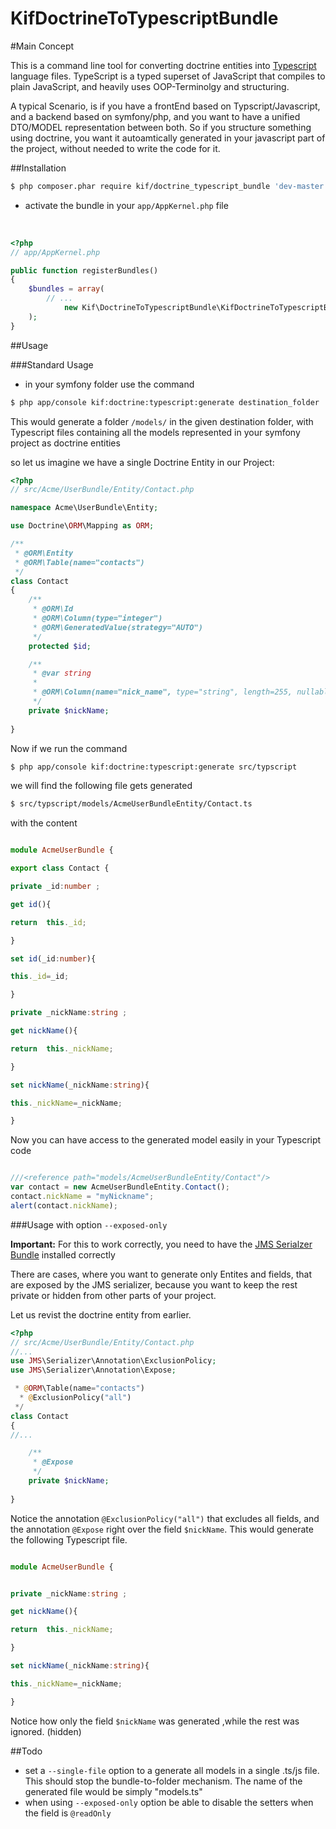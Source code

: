 KifDoctrineToTypescriptBundle
=============================

#Main Concept

This is a command line tool for converting doctrine entities into [Typescript](http://www.typescriptlang.org/) language files.
TypeScript is a typed superset of JavaScript that compiles to plain JavaScript, and heavily uses OOP-Terminolgy and structuring.

A typical Scenario, is if you have a frontEnd based on Typscript/Javascript, and a backend based on symfony/php, and you want to have
a unified DTO/MODEL     representation between both. So if you structure something using doctrine, you want it autoamtically generated
in your javascript part of the project, without needed to write the code for it.



##Installation

``` bash
$ php composer.phar require kif/doctrine_typescript_bundle 'dev-master'
```


* activate the bundle in your <code>app/AppKernel.php</code> file
<br>

``` php
<?php
// app/AppKernel.php

public function registerBundles()
{
    $bundles = array(
        // ...
            new Kif\DoctrineToTypescriptBundle\KifDoctrineToTypescriptBundle(),
    );
}
```


##Usage


###Standard Usage

* in your symfony folder use the command


``` bash
$ php app/console kif:doctrine:typescript:generate destination_folder
```

This would generate a folder <code>/models/</code> in the given destination folder, with Typescript files containing all the models
represented in your symfony project as doctrine entities

so let us imagine we have a single Doctrine Entity in our Project:

``` php
<?php
// src/Acme/UserBundle/Entity/Contact.php

namespace Acme\UserBundle\Entity;

use Doctrine\ORM\Mapping as ORM;

/**
 * @ORM\Entity
 * @ORM\Table(name="contacts")
 */
class Contact
{
    /**
     * @ORM\Id
     * @ORM\Column(type="integer")
     * @ORM\GeneratedValue(strategy="AUTO")
     */
    protected $id;

    /**
     * @var string
     *
     * @ORM\Column(name="nick_name", type="string", length=255, nullable=true)
     */
    private $nickName;
    
}
```

Now if we run the command


``` bash
$ php app/console kif:doctrine:typescript:generate src/typscript
```

we will find the following file gets generated

``` bash
$ src/typscript/models/AcmeUserBundleEntity/Contact.ts
```

with the content


``` typescript

module AcmeUserBundle {

export class Contact {

private _id:number ;

get id(){

return  this._id;

}

set id(_id:number){

this._id=_id;

}

private _nickName:string ;

get nickName(){

return  this._nickName;

}

set nickName(_nickName:string){

this._nickName=_nickName;

}

```


Now you can have access to the generated model easily in your Typescript code


``` typescript

///<reference path="models/AcmeUserBundleEntity/Contact"/>
var contact = new AcmeUserBundleEntity.Contact();
contact.nickName = "myNickname";
alert(contact.nickName);

```


###Usage with option <code>--exposed-only</code>

<strong>Important:</strong> For this to work correctly, you need to have the 
[JMS Serialzer Bundle](https://github.com/schmittjoh/JMSSerializerBundle) installed correctly

There are cases, where you want to generate only Entites and fields, that are exposed by the JMS serializer,
because you want to keep the rest private or hidden from other parts of your project.

Let us revist the doctrine entity from earlier.

``` php
<?php
// src/Acme/UserBundle/Entity/Contact.php
//...
use JMS\Serializer\Annotation\ExclusionPolicy;
use JMS\Serializer\Annotation\Expose;

 * @ORM\Table(name="contacts")
  * @ExclusionPolicy("all")
 */
class Contact
{
//...

    /**
     * @Expose
     */
    private $nickName;
    
}
```

Notice the annotation <code>@ExclusionPolicy("all")</code> that excludes all fields, and the annotation <code>@Expose</code>
right over the field <code>$nickName</code>. This would generate the following Typescript file.


``` typescript

module AcmeUserBundle {


private _nickName:string ;

get nickName(){

return  this._nickName;

}

set nickName(_nickName:string){

this._nickName=_nickName;

}

```

Notice how only the field <code>$nickName</code> was generated ,while the rest was ignored. (hidden)


##Todo
* set a <code>--single-file</code> option to a generate all models in a single .ts/js file. 
This should stop the bundle-to-folder mechanism. The name of the generated file would be simply "models.ts"
* when using  <code>--exposed-only</code> option be able to disable the setters when the field is <code>@readOnly</code>


